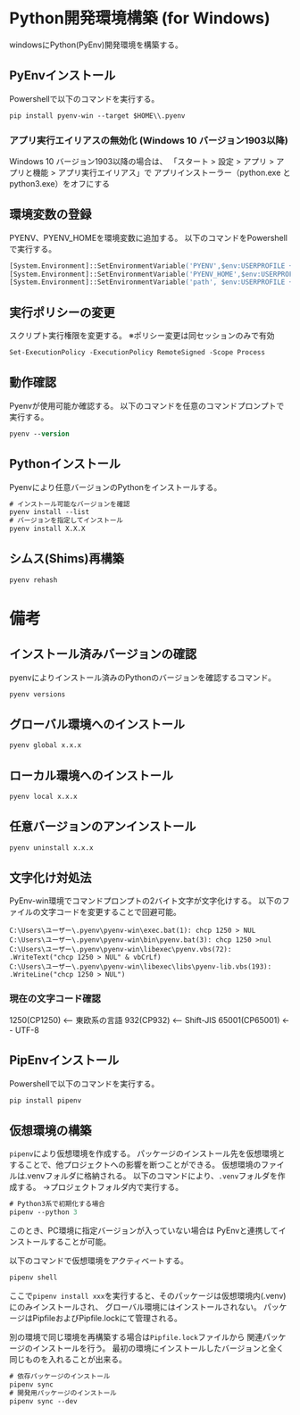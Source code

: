 
# Python開発環境構築 (for Windows)
windowsにPython(PyEnv)開発環境を構築する。

## PyEnvインストール
Powershellで以下のコマンドを実行する。
```ps
pip install pyenv-win --target $HOME\\.pyenv
```

### アプリ実行エイリアスの無効化 (Windows 10 バージョン1903以降)
Windows 10 バージョン1903以降の場合は、
「スタート > 設定 > アプリ > アプリと機能 > アプリ実行エイリアス」で
アプリインストーラー（python.exe と python3.exe）をオフにする

## 環境変数の登録
PYENV、PYENV_HOMEを環境変数に追加する。
以下のコマンドをPowershellで実行する。
```ps
[System.Environment]::SetEnvironmentVariable('PYENV',$env:USERPROFILE + "\.pyenv\pyenv-win\","User")
[System.Environment]::SetEnvironmentVariable('PYENV_HOME',$env:USERPROFILE + "\.pyenv\pyenv-win\","User")
[System.Environment]::SetEnvironmentVariable('path', $env:USERPROFILE + "\.pyenv\pyenv-win\bin;" + $env:USERPROFILE + "\.pyenv\pyenv-win\shims;" + [System.Environment]::GetEnvironmentVariable('path', "User"),"User")
```

## 実行ポリシーの変更
スクリプト実行権限を変更する。
※ポリシー変更は同セッションのみで有効
```ps
Set-ExecutionPolicy -ExecutionPolicy RemoteSigned -Scope Process
```

## 動作確認
Pyenvが使用可能か確認する。
以下のコマンドを任意のコマンドプロンプトで実行する。
```ps
pyenv --version
```

## Pythonインストール
Pyenvにより任意バージョンのPythonをインストールする。
```ps
# インストール可能なバージョンを確認
pyenv install --list
# バージョンを指定してインストール
pyenv install X.X.X
```

## シムス(Shims)再構築

```ps
pyenv rehash
```


# 備考

## インストール済みバージョンの確認
pyenvによりインストール済みのPythonのバージョンを確認するコマンド。
```ps
pyenv versions
```

## グローバル環境へのインストール
```ps
pyenv global x.x.x
```

## ローカル環境へのインストール
```ps
pyenv local x.x.x
```

## 任意バージョンのアンインストール
```ps
pyenv uninstall x.x.x
```

## 文字化け対処法
PyEnv-win環境でコマンドプロンプトの2バイト文字が文字化けする。
以下のファイルの文字コードを変更することで回避可能。
```
C:\Users\ユーザー\.pyenv\pyenv-win\exec.bat(1): chcp 1250 > NUL
C:\Users\ユーザー\.pyenv\pyenv-win\bin\pyenv.bat(3): chcp 1250 >nul
C:\Users\ユーザー\.pyenv\pyenv-win\libexec\pyenv.vbs(72):         .WriteText("chcp 1250 > NUL" & vbCrLf)
C:\Users\ユーザー\.pyenv\pyenv-win\libexec\libs\pyenv-lib.vbs(193):         .WriteLine("chcp 1250 > NUL")
```

### 現在の文字コード確認
1250(CP1250)   <-- 東欧系の言語
932(CP932)     <-- Shift-JIS
65001(CP65001) <-- UTF-8


## PipEnvインストール
Powershellで以下のコマンドを実行する。
```ps
pip install pipenv
```

## 仮想環境の構築
`pipenv`により仮想環境を作成する。
パッケージのインストール先を仮想環境とすることで、他プロジェクトへの影響を断つことができる。
仮想環境のファイルは.venvフォルダに格納される。
以下のコマンドにより、`.venv`フォルダを作成する。
→プロジェクトフォルダ内で実行する。
```ps
# Python3系で初期化する場合
pipenv --python 3 
```
このとき、PC環境に指定バージョンが入っていない場合は
PyEnvと連携してインストールすることが可能。

以下のコマンドで仮想環境をアクティベートする。
```ps
pipenv shell
```

ここで`pipenv install xxx`を実行すると、そのパッケージは仮想環境内(.venv)にのみインストールされ、
グローバル環境にはインストールされない。
パッケージはPipfileおよびPipfile.lockにて管理される。

別の環境で同じ環境を再構築する場合は`Pipfile.lock`ファイルから
関連パッケージのインストールを行う。
最初の環境にインストールしたバージョンと全く同じものを入れることが出来る。
```ps
# 依存パッケージのインストール
pipenv sync
# 開発用パッケージのインストール
pipenv sync --dev
```




